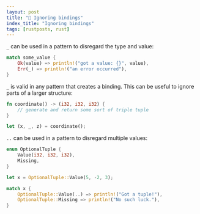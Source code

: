 ```yaml
---
layout: post
title: "📜 Ignoring bindings"
index_title: "Ignoring bindings"
tags: [rustposts, rust]
---
```


```_``` can be used in a pattern to disregard the type and value:

```rust
match some_value {
    Ok(value) => println!("got a value: {}", value),
    Err(_) => println!("an error occurred"),
}
```

```_``` is valid in any pattern that creates a binding. This can be useful to ignore parts of a larger structure:

```rust
fn coordinate() -> (i32, i32, i32) {
    // generate and return some sort of triple tuple
}

let (x, _, z) = coordinate();
```

```..``` can be used in a pattern to disregard multiple values:

```rust
enum OptionalTuple {
    Value(i32, i32, i32),
    Missing,
}

let x = OptionalTuple::Value(5, -2, 3);

match x {
    OptionalTuple::Value(..) => println!("Got a tuple!"),
    OptionalTuple::Missing => println!("No such luck."),
}
```
